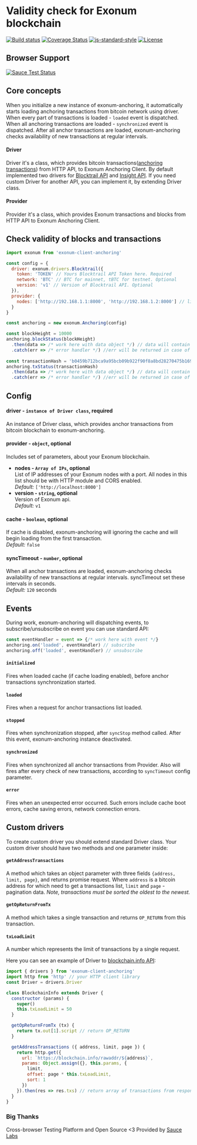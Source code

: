 # Validity check for Exonum blockchain
[![Build status][travis-image]][travis-url]
[![Coverage Status][coveralls-image]][coveralls-url]
[![js-standard-style][codestyle-image]][codestyle-url]
[![License][license-image]][license-url]

[sause-image]: https://saucelabs.com/browser-matrix/Exonum.svg
[sause-url]: https://saucelabs.com/u/Exonum
[travis-image]: https://img.shields.io/travis/qvantor/exonum-anchoring/master.svg
[travis-url]: https://travis-ci.org/qvantor/exonum-anchoring
[coveralls-image]: https://coveralls.io/repos/github/qvantor/exonum-anchoring/badge.svg?branch=master
[coveralls-url]: https://coveralls.io/github/qvantor/exonum-anchoring?branch=master
[codestyle-image]: https://img.shields.io/badge/code%20style-standard-brightgreen.svg
[codestyle-url]: http://standardjs.com
[license-image]: https://img.shields.io/github/license/exonum/exonum-client.svg?style=flat-square
[license-url]: https://opensource.org/licenses/Apache-2.0

## Browser Support
[![Sauce Test Status][sause-image]][sause-url]


## Core concepts
When you initialize a new instance of exonum-anchoring, it automatically starts loading anchoring transactions from bitcoin network using driver. When every part of transactions is loaded - `loaded` event is dispatched. When all anchoring transactions are loaded - `synchronized` event is dispatched. After all anchor transactions are loaded, exonum-anchoring checks availability of new transactions at regular intervals.
#### Driver
Driver it's a class, which provides bitcoin transactions([anchoring transactions](https://exonum.com/doc/advanced/bitcoin-anchoring/)) from HTTP API, to Exonum Anchoring Client. By default implemented two drivers for [Blocktrail API](https://blocktrail.com) and [Insight API](https://github.com/bitpay/insight-api). If you need custom Driver for another API, you can implement it, by extending Driver class.
#### Provider
Provider it's a class, which provides Exonum transactions and blocks from HTTP API to Exonum Anchoring Client.

## Check validity of blocks and transactions
```js
import exonum from 'exonum-client-anchoring'

const config = {
  driver: exonum.drivers.Blocktrail({
    token: 'TOKEN' // Yours Blocktrail API Token here. Required
    network: 'BTC' // BTC for mainnet, tBTC for testnet. Optional
    version: 'v1' // Version of Blocktrail API. Optional
  }),
  provider: {
    nodes: ['http://192.168.1.1:8000', 'http://192.168.1.2:8000'] // list of IP addresses of Exonum nodes
  }
}

const anchoring = new exonum.Anchoring(config)

const blockHeight = 10000
anchoring.blockStatus(blockHeight)
  .then(data => /* work here with data object */) // data will contain status of block and proof
  .catch(err => /* error handler */) //err will be returned in case of network or unexpected errors
  
const transactionHash = 'b0459b712bca9a95bcb09b922f90f8a8bd28270475b169b7bcc281270ab38338'
anchoring.txStatus(transactionHash)
  .then(data => /* work here with data object */) // data will contain status of transaction and proof
  .catch(err => /* error handler */) //err will be returned in case of network or unexpected errors

```
## Config
#### driver - `instance of Driver class`, required
An instance of Driver class, which provides anchor transactions from bitcoin blockchain to exonum-anchoring.
#### provider - `object`, optional
Includes set of parameters, about your Exonum blockchain.
* **nodes - `Array of IPs`, optional**  
List of IP addresses of your Exonum nodes with a port. All nodes in this list should be with HTTP module and CORS enabled.  
*Default:* `['http://localhost:8000']`
* **version - `string`, optional**  
Version of Exonum api.  
*Default:* `v1`
#### cache - `boolean`, optional
If cache is disabled, exonum-anchoring will ignoring the cache and will begin loading from the first transaction.  
*Default:* `false`
#### syncTimeout - `number`, optional
When all anchor transactions are loaded, exonum-anchoring checks availability of new transactions at regular intervals. syncTimeout set these intervals in seconds.  
*Default:* `120` seconds

## Events
During work, exonum-anchoring will dispatching events, to subscribe/unsubscribe on event you can use standard API:
```js
const eventHandler = event => {/* work here with event */}
anchoring.on('loaded', eventHandler) // subscribe
anchoring.off('loaded', eventHandler) // unsubscribe
```
#### `initialized`
Fires when loaded cache (if cache loading enabled), before anchor transactions synchronization started.

#### `loaded`
Fires when a request for anchor transactions list loaded.

#### `stopped`
Fires when synchronization stopped, after `syncStop` method called. After this event, exonum-anchoring instance deactivated.

#### `synchronized`
Fires when synchronized all anchor transactions from Provider. Also will fires after every check of new transactions, according to `syncTimeout` config parameter.

#### `error`
Fires when an unexpected error occurred. Such errors include cache boot errors, cache saving errors, network connection errors.

## Custom drivers
To create custom driver you should extend standard Driver class. Your custom driver should have two methods and one parameter inside:
#### `getAddressTransactions`
A method which takes an object parameter with three fields `{address, limit, page}`, and returns promise request. Where `address` is a bitcoin address for which need to get a transactions list, `limit` and `page` - pagination data. *Note, transactions must be sorted the oldest to the newest.*

#### `getOpReturnFromTx`
A method which takes a single transaction and returns `OP_RETURN` from this transaction.

#### `txLoadLimit`
A number which represents the limit of transactions by a single request.

Here you can see an example of Driver to [blockchain.info API](https://blockchain.info/api/blockchain_api):
```js
import { drivers } from 'exonum-client-anchoring'
import http from 'http' // your HTTP client library
const Driver = drivers.Driver

class BlockchainInfo extends Driver {
  constructor (params) {
    super()
    this.txLoadLimit = 50
  }

  getOpReturnFromTx (tx) {
    return tx.out[1].script // return OP_RETURN
  }

  getAddressTransactions ({ address, limit, page }) {
    return http.get({
      url: `https://blockchain.info/rawaddr/${address}`,
      params: Object.assign({}, this.params, {
        limit,
        offset: page * this.txLoadLimit,
        sort: 1
      })
    }).then(res => res.txs) // return array of transactions from response
  }
}
```

### Big Thanks

Cross-browser Testing Platform and Open Source <3 Provided by [Sauce Labs][homepage]

[homepage]: https://saucelabs.com
